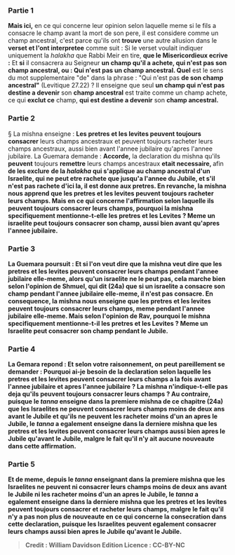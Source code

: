 
### Partie 1
<b>Mais ici,</b> en ce qui concerne leur opinion selon laquelle meme si le fils a consacre le champ avant la mort de son pere, il est considere comme un champ ancestral, c'est parce qu'ils ont <b>trouve</b> une autre allusion dans le <b>verset et l'ont interpretee</b> comme suit : Si le verset voulait indiquer uniquement la <i>halakha</i> que Rabbi Meir en tire, <b>que le Misericordieux ecrive :</b> Et <b>si</b> il consacrera au Seigneur <b>un champ qu'il a achete, qui n'est pas son champ ancestral, ou : Qui n'est pas un champ ancestral. Quel</b> est le sens du mot supplementaire "de" dans la phrase : "Qui n'est pas <b>de son champ ancestral"</b> (Levitique 27.22) ? Il enseigne que seul <b>un champ qui n'est pas destine a devenir</b> son <b>champ ancestral</b> est traite comme un champ achete, ce qui <b>exclut ce</b> champ, <b>qui est destine a devenir</b> son <b>champ ancestral.</b>

### Partie 2
§ La mishna enseigne : <b>Les pretres et les levites peuvent toujours consacrer</b> leurs champs ancestraux et peuvent toujours racheter leurs champs ancestraux, aussi bien avant l'annee jubilaire qu'apres l'annee jubilaire. La Guemara demande : <b>Accorde,</b> la declaration du mishna qu'ils <b>peuvent</b> toujours <b>remettre</b> leurs champs ancestraux <b>etait necessaire, </b> afin <b>de les exclure</b> <b>de la <i>halakha</i> qui s'applique au champ ancestral <b>d'un Israelite, qui ne peut etre rachete que jusqu'a</b> l'annee du <b>Jubile</b>, et s'il n'est pas rachete d'ici la, il est donne aux pretres. En revanche, la mishna <b>nous apprend que les pretres et les levites peuvent toujours racheter</b> leurs champs. <b>Mais</b> en ce qui concerne l'affirmation selon laquelle ils <b>peuvent</b> toujours <b>consacrer</b> leurs champs, <b>pourquoi</b> la mishna <b>specifiquement</b> mentionne-t-elle <b>les pretres et les Levites ? Meme un israelite</b> peut toujours consacrer son champ, aussi bien avant qu'apres l'annee jubilaire.

### Partie 3
La Guemara poursuit : <b>Et si l'on veut dire</b> que la mishna veut dire que les pretres et les levites peuvent consacrer leurs champs <b>pendant l'annee jubilaire elle-meme,</b> alors qu'un israelite ne le peut pas, <b>cela marche bien selon</b> l'opinion de <b>Shmuel, qui dit</b> (24a) que si un israelite a consacre son champ <b>pendant l'annee jubilaire elle-meme, il n'est pas consacre. </b> En consequence, la mishna <b>nous enseigne que les pretres et les levites peuvent toujours consacrer</b> leurs champs, meme pendant l'annee jubilaire elle-meme. <b>Mais selon</b> l'opinion de <b>Rav, pourquoi</b> le mishna <b>specifiquement</b> mentionne-t-il les <b>pretres et les Levites ? Meme un Israelite</b> peut consacrer son champ pendant le Jubile.

### Partie 4
La Gemara repond : <b>Et selon votre raisonnement,</b> on peut pareillement se demander : <b>Pourquoi ai-je</b> besoin de la declaration selon laquelle les pretres et les levites peuvent consacrer leurs champs <b>a la fois avant l'annee jubilaire</b> <b>et apres l'annee jubilaire</b> ? La mishna n'indique-t-elle pas deja qu'ils peuvent toujours consacrer leurs champs ? <b>Au contraire, puisque</b> le <i>tanna</i> <b>enseigne</b> dans la <b>premiere</b> mishna de ce chapitre (24a) que les Israelites ne peuvent consacrer leurs champs moins de deux ans <b>avant le Jubile et</b> qu'ils ne peuvent les racheter moins d'un an <b>apres le Jubile, </b> le <i>tanna</i> <b>a egalement enseigne</b> dans la <b>derniere</b> mishna que les pretres et les levites peuvent consacrer leurs champs <b>aussi bien apres le Jubile qu'avant le Jubile,</b> malgre le fait qu'il n'y ait aucune nouveaute dans cette affirmation.

### Partie 5
<b>Et</b> de meme, <b>depuis</b> le <i>tanna</i> <b>enseignant</b> dans la <b>premiere</b> mishna que les Israelites <b>ne peuvent ni consacrer</b> leurs champs moins de deux ans avant le Jubile <b>ni les racheter</b> moins d'un an apres le Jubile, le <i>tanna</i> <b>a egalement enseigne</b> dans la <b>derniere</b> mishna que les pretres et les levites <b>peuvent</b> toujours <b>consacrer et racheter</b> leurs champs, malgre le fait qu'il n'y a pas non plus de nouveaute en ce qui concerne la consecration dans cette declaration, puisque les Israelites peuvent egalement consacrer leurs champs aussi bien apres le Jubile qu'avant le Jubile.

>Credit : William Davidson Edition
>Licence : CC-BY-NC